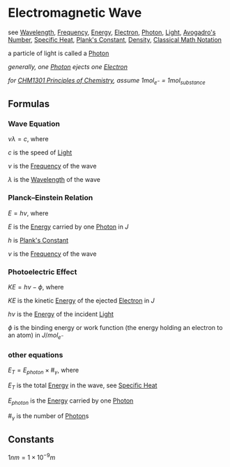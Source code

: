 # Electromagnetic Wave

see [Wavelength](Wavelength%2083dd192c85704a6c9e26815c77280c01.md), [Frequency](Frequency%200ed2a5a3456849569b593d7d6411b8b4.md), [Energy](Energy%2032255c9dff45446aa251c5a99e89be93.md), [Electron](Electron%2026fb6077883e4d8bbecea151526b2652.md), [Photon](Photon%207cd98898c50a494d8c16590904474132.md), [Light](Light%203a4020fdeca44926a3a72e9656cf5690.md), [Avogadro's Number](Avogadro's%20Number%2057abaf22b7f24966944a5718614f5903.md), [Specific Heat](Specific%20Heat%209813cef918ef4b5fbee9419a59d216d5.md), [Plank's Constant](Plank's%20Constant%203b1f55dc6d1c4a5caf8cbd3e3bd2760c.md), [Density](Density%2005c394e0d1f04fe89b18314251bf9bc5.md), [Classical Math Notation](Classical%20Math%20Notation%20eb53679093ce497baa118d7bfde14d6c.md)

a particle of light is called a [Photon](Photon%207cd98898c50a494d8c16590904474132.md)

*generally, one [Photon](Photon%207cd98898c50a494d8c16590904474132.md) ejects one [Electron](Electron%2026fb6077883e4d8bbecea151526b2652.md)*

*for [CHM1301 Principles of Chemistry](../CHM1301%20Principles%20of%20Chemistry%20fbd6212a61d0406ca50755b78e533e89.md), assume $1mol_{e^-}$ = $1mol_{substance}$*

## Formulas

### Wave Equation

$\nu\lambda = c$, where

$c$ is the speed of [Light](Light%203a4020fdeca44926a3a72e9656cf5690.md)

$\nu$ is the [Frequency](Frequency%200ed2a5a3456849569b593d7d6411b8b4.md) of the wave

$\lambda$ is the [Wavelength](Wavelength%2083dd192c85704a6c9e26815c77280c01.md) of the wave

### Planck–Einstein Relation

$E = h\nu$, where

$E$ is the [Energy](Energy%2032255c9dff45446aa251c5a99e89be93.md) carried by one [Photon](Photon%207cd98898c50a494d8c16590904474132.md) in $J$

$h$ is [Plank's Constant](Plank's%20Constant%203b1f55dc6d1c4a5caf8cbd3e3bd2760c.md)

$\nu$ is the [Frequency](Frequency%200ed2a5a3456849569b593d7d6411b8b4.md) of the wave

### Photoelectric Effect

$KE = h\nu - \phi$, where

$KE$ is the kinetic [Energy](Energy%2032255c9dff45446aa251c5a99e89be93.md) of the ejected [Electron](Electron%2026fb6077883e4d8bbecea151526b2652.md) in $J$

$h\nu$ is the [Energy](Energy%2032255c9dff45446aa251c5a99e89be93.md) of the incident [Light](Light%203a4020fdeca44926a3a72e9656cf5690.md)

$\phi$ is the binding energy or work function (the energy holding an electron to an atom) in $J/mol_{e^-}$

### other equations

$E_T = E_{photon} \times \#_\gamma$, where

$E_T$ is the total [Energy](Energy%2032255c9dff45446aa251c5a99e89be93.md) in the wave, see [Specific Heat](Specific%20Heat%209813cef918ef4b5fbee9419a59d216d5.md)

$E_{photon}$ is the [Energy](Energy%2032255c9dff45446aa251c5a99e89be93.md) carried by one [Photon](Photon%207cd98898c50a494d8c16590904474132.md)

$\#_\gamma$ is the number of [Photon](Photon%207cd98898c50a494d8c16590904474132.md)s

## Constants

$1nm = 1 \times 10^{-9}m$